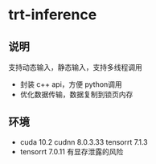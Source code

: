 # trt-inference



## 说明

支持动态输入，静态输入，支持多线程调用
- 封装 c++ api，方便 python调用 
- 优化数据传输，数据复制到锁页内存



## 环境
- cuda 10.2 cudnn 8.0.3.33 tensorrt 7.1.3
- tensorrt 7.0.11 有显存泄露的风险